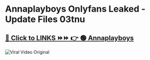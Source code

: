 
 # Annaplayboys Onlyfans Leaked - Update Files 03tnu

## <h2><a href="https://clipsfans.com/Annaplayboys&ref=git">🔗 Click to LINKS ⏩⏩ 👉 🟢 Annaplayboys </a></h2>

<a href="https://clipsfans.com/Annaplayboys&ref=git" rel="nofollow" data-target="animated-image.originalLink"><img src="https://i.ibb.co.com/xMMVF88/686577567.gif" alt="Viral Video Original" style="max-width: 100%; display: inline-block;" data-target="animated-image.originalImage"></a>

